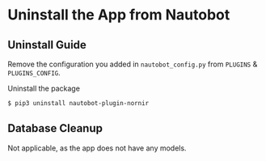 # Uninstall the App from Nautobot

## Uninstall Guide

Remove the configuration you added in `nautobot_config.py` from `PLUGINS` & `PLUGINS_CONFIG`.

Uninstall the package

```bash
$ pip3 uninstall nautobot-plugin-nornir
```

## Database Cleanup

Not applicable, as the app does not have any models.
